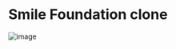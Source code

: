 # Smile Foundation clone

![image](https://github.com/user-attachments/assets/4f7b0414-7ec9-4ad0-ac03-970440c0e053)
